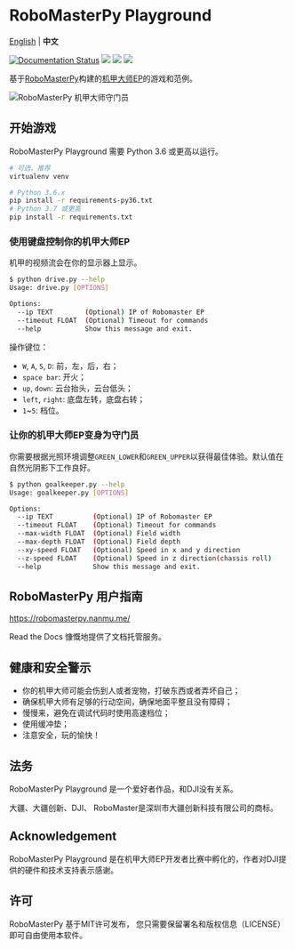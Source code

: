 # RoboMasterPy Playground

[English]((https://github.com/nanmu42/robo-playground/blob/master/README.md)) | **中文**

[![Documentation Status](https://readthedocs.org/projects/robomasterpy/badge/?version=latest)](https://robomasterpy.nanmu.me/en/latest/?badge=latest)
[![](https://img.shields.io/pypi/l/robomasterpy.svg)](https://pypi.org/project/robomasterpy/)
[![](https://img.shields.io/pypi/wheel/robomasterpy.svg)](https://pypi.org/project/robomasterpy/)
[![](https://img.shields.io/pypi/pyversions/robomasterpy.svg)](https://pypi.org/project/robomasterpy/)

基于[RoboMasterPy](https://github.com/nanmu42/robomasterpy)构建的[机甲大师EP](https://www.dji.com/cn/robomaster-ep)的游戏和范例。

![RoboMasterPy 机甲大师守门员](https://user-images.githubusercontent.com/8143068/82755582-186d5700-9e07-11ea-9c08-1ff1d82e7a7e.jpg)

## 开始游戏

RoboMasterPy Playground 需要 Python 3.6 或更高以运行。

```bash
# 可选，推荐
virtualenv venv

# Python 3.6.x
pip install -r requirements-py36.txt
# Python 3.7 或更高
pip install -r requirements.txt
```

### 使用键盘控制你的机甲大师EP

机甲的视频流会在你的显示器上显示。

```bash
$ python drive.py --help
Usage: drive.py [OPTIONS]

Options:
  --ip TEXT        (Optional) IP of Robomaster EP
  --timeout FLOAT  (Optional) Timeout for commands
  --help           Show this message and exit.
```

操作键位：

* `W`, `A`, `S`, `D`: 前，左，后，右；
* `space bar`: 开火；
* `up`, `down`: 云台抬头，云台低头；
* `left`, `right`: 底盘左转，底盘右转；
* `1`~`5`: 档位。

### 让你的机甲大师EP变身为守门员

你需要根据光照环境调整`GREEN_LOWER`和`GREEN_UPPER`以获得最佳体验。默认值在自然光阴影下工作良好。

```bash
$ python goalkeeper.py --help
Usage: goalkeeper.py [OPTIONS]

Options:
  --ip TEXT          (Optional) IP of Robomaster EP
  --timeout FLOAT    (Optional) Timeout for commands
  --max-width FLOAT  (Optional) Field width
  --max-depth FLOAT  (Optional) Field depth
  --xy-speed FLOAT   (Optional) Speed in x and y direction
  --z-speed FLOAT    (Optional) Speed in z direction(chassis roll)
  --help             Show this message and exit.
```

## RoboMasterPy 用户指南

https://robomasterpy.nanmu.me/

Read the Docs 慷慨地提供了文档托管服务。

## 健康和安全警示

* 你的机甲大师可能会伤到人或者宠物，打破东西或者弄坏自己；
* 确保机甲大师有足够的行动空间，确保地面平整且没有障碍；
* 慢慢来，避免在调试代码时使用高速档位；
* 使用缓冲垫；
* 注意安全，玩的愉快！

## 法务

RoboMasterPy Playground 是一个爱好者作品，和DJI没有关系。

大疆、大疆创新、DJI、 RoboMaster是深圳市大疆创新科技有限公司的商标。

## Acknowledgement

RoboMasterPy Playground 是在机甲大师EP开发者比赛中孵化的，作者对DJI提供的硬件和技术支持表示感谢。

## 许可

RoboMasterPy 基于MIT许可发布，
您只需要保留署名和版权信息（LICENSE）即可自由使用本软件。